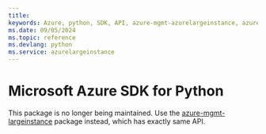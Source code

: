 ```yaml
---
title: 
keywords: Azure, python, SDK, API, azure-mgmt-azurelargeinstance, azurelargeinstance
ms.date: 09/05/2024
ms.topic: reference
ms.devlang: python
ms.service: azurelargeinstance
---
```

# Microsoft Azure SDK for Python

This package is no longer being maintained. Use the [azure-mgmt-largeinstance](https://pypi.org/project/azure-mgmt-largeinstance/) package instead, which has exactly same API.
